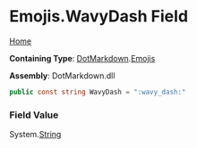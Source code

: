 # Emojis\.WavyDash Field

[Home](../../../README.md)

**Containing Type**: [DotMarkdown](../../README.md)\.[Emojis](../README.md)

**Assembly**: DotMarkdown\.dll

```csharp
public const string WavyDash = ":wavy_dash:"
```

### Field Value

System\.[String](https://docs.microsoft.com/en-us/dotnet/api/system.string)